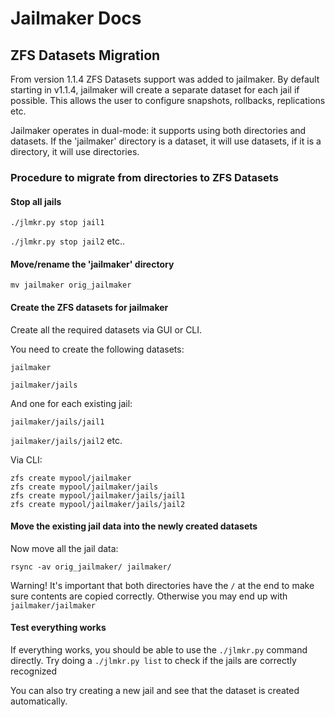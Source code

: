 # Jailmaker Docs

## ZFS Datasets Migration

From version 1.1.4 ZFS Datasets support was added to jailmaker.
By default starting in v1.1.4, jailmaker will create a separate dataset for each jail if possible. This allows the user to configure snapshots, rollbacks, replications etc.

Jailmaker operates in dual-mode: it supports using both directories and datasets. If the 'jailmaker' directory is a dataset, it will use datasets, if it is a directory, it will use directories.

### Procedure to migrate from directories to ZFS Datasets

#### Stop all jails

`./jlmkr.py stop jail1`

`./jlmkr.py stop jail2`
etc..

#### Move/rename the 'jailmaker' directory

`mv jailmaker orig_jailmaker`

#### Create the ZFS datasets for jailmaker

Create all the required datasets via GUI or CLI.

You need to create the following datasets:

`jailmaker`

`jailmaker/jails`

And one for each existing jail:

`jailmaker/jails/jail1`

`jailmaker/jails/jail2`
etc.


Via CLI:
```
zfs create mypool/jailmaker
zfs create mypool/jailmaker/jails
zfs create mypool/jailmaker/jails/jail1
zfs create mypool/jailmaker/jails/jail2
```

#### Move the existing jail data into the newly created datasets

Now move all the jail data:

`rsync -av orig_jailmaker/ jailmaker/`

Warning! It's important that both directories have the `/` at the end to make sure contents are copied correctly. Otherwise you may end up with `jailmaker/jailmaker`

#### Test everything works

If everything works, you should be able to use the `./jlmkr.py` command directly. Try doing a `./jlmkr.py list` to check if the jails are correctly recognized

You can also try creating a new jail and see that the dataset is created automatically.